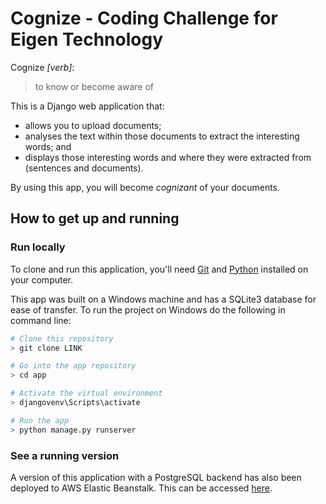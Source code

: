 
# Cognize - Coding Challenge for Eigen Technology

Cognize *[verb]*:
> to know or become aware of

This is a Django web application that:
* allows you to upload documents;
* analyses the text within those documents to extract the interesting words; and 
* displays those interesting words and where they were extracted from (sentences and documents). 

By using this app, you will become *cognizant* of your documents.


## How to get up and running

### Run locally

To clone and run this application, you'll need [Git](https://git-scm.com/downloads) and [Python](https://www.python.org/downloads/) installed on your computer.

This app was built on a Windows machine and has a SQLite3 database for ease of transfer. To run the project on Windows do the following in command line:

```bash
# Clone this repository
> git clone LINK

# Go into the app repository
> cd app

# Activate the virtual environment
> djangovenv\Scripts\activate

# Run the app
> python manage.py runserver
```

### See a running version

A version of this application with a PostgreSQL backend has also been deployed to AWS Elastic Beanstalk. This can be accessed [here](https://choosealicense.com/licenses/mit/).



